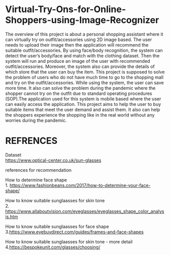 # Virtual-Try-Ons-for-Online-Shoppers-using-Image-Recognizer
The overview of this project is about a personal shopping assistant where it can virtually try on outfit/accessories using 2D image based. The user needs to upload their image then the application will recommend the suitable outfit/accessories. By using face/body recognition, the system can detect the user’s body/face and match with the clothing dataset. Then the system will run and produce an image of the user with recommended outfit/accessories. Moreover, the system also can provide the details of which store that the user can buy the item. This project is supposed to solve the problem of users who do not have much time to go to the shopping mall and try on the outfit/accessories. While using the system, the user can save more time. It also can solve the problem during the pandemic where the shopper cannot try on the outfit due to standard operating procedures (SOP).The application used for this system is mobile based where the user can easily access the application. This project aims to help the user to buy suitable items that meet the user demand and assist them. It also can help the shoppers experience the shopping like in the real world without any worries during the pandemic.

# REFRENCES

Dataset
<br /> https://www.optical-center.co.uk/sun-glasses

references for recommendation

How to determine face shape
<br /> 1. https://www.fashionbeans.com/2017/how-to-determine-your-face-shape/

How to know suitable sunglaasses for skin tone
<br /> 2. https://www.allaboutvision.com/eyeglasses/eyeglasses_shape_color_analysis.htm

How to know suitable sunglaasses for face shape
<br />3.https://www.eyebuydirect.com/guides/frames-and-face-shapes

How to know suitable sunglaasses for skin tone - more detail
<br />4.https://bespokeunit.com/glasses/choosing/


